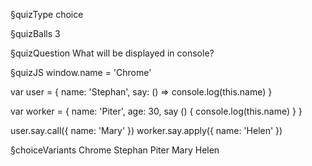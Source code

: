 §quizType
choice

§quizBalls
3


§quizQuestion
What will be displayed in console?



§quizJS
window.name = 'Chrome'

var user = {
  name: 'Stephan',
  say: () => console.log(this.name)
}

var worker = {
  name: 'Piter',
  age: 30,
  say () {
    console.log(this.name)
  }
}

user.say.call({ name: 'Mary' })
worker.say.apply({ name: 'Helen' })



§choiceVariants
Chrome
Stephan
Piter
Mary
Helen
